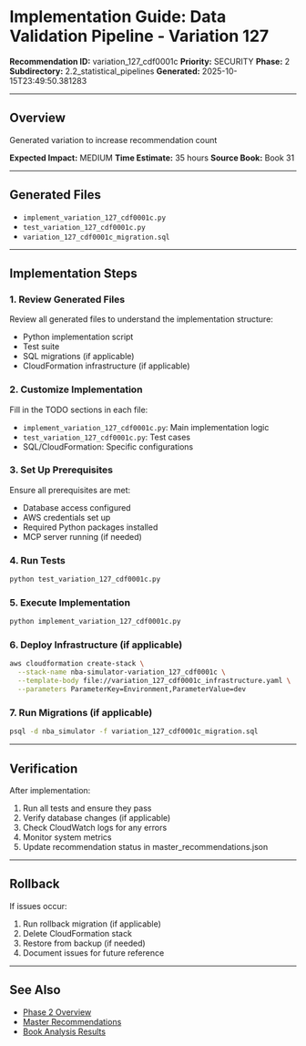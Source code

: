 # Implementation Guide: Data Validation Pipeline - Variation 127

**Recommendation ID:** variation_127_cdf0001c
**Priority:** SECURITY
**Phase:** 2
**Subdirectory:** 2.2_statistical_pipelines
**Generated:** 2025-10-15T23:49:50.381283

---

## Overview

Generated variation to increase recommendation count

**Expected Impact:** MEDIUM
**Time Estimate:** 35 hours
**Source Book:** Book 31

---

## Generated Files

- `implement_variation_127_cdf0001c.py`
- `test_variation_127_cdf0001c.py`
- `variation_127_cdf0001c_migration.sql`

---

## Implementation Steps

### 1. Review Generated Files

Review all generated files to understand the implementation structure:
- Python implementation script
- Test suite
- SQL migrations (if applicable)
- CloudFormation infrastructure (if applicable)

### 2. Customize Implementation

Fill in the TODO sections in each file:
- `implement_variation_127_cdf0001c.py`: Main implementation logic
- `test_variation_127_cdf0001c.py`: Test cases
- SQL/CloudFormation: Specific configurations

### 3. Set Up Prerequisites

Ensure all prerequisites are met:
- Database access configured
- AWS credentials set up
- Required Python packages installed
- MCP server running (if needed)

### 4. Run Tests

```bash
python test_variation_127_cdf0001c.py
```

### 5. Execute Implementation

```bash
python implement_variation_127_cdf0001c.py
```

### 6. Deploy Infrastructure (if applicable)

```bash
aws cloudformation create-stack \
  --stack-name nba-simulator-variation_127_cdf0001c \
  --template-body file://variation_127_cdf0001c_infrastructure.yaml \
  --parameters ParameterKey=Environment,ParameterValue=dev
```

### 7. Run Migrations (if applicable)

```bash
psql -d nba_simulator -f variation_127_cdf0001c_migration.sql
```

---

## Verification

After implementation:
1. Run all tests and ensure they pass
2. Verify database changes (if applicable)
3. Check CloudWatch logs for any errors
4. Monitor system metrics
5. Update recommendation status in master_recommendations.json

---

## Rollback

If issues occur:
1. Run rollback migration (if applicable)
2. Delete CloudFormation stack
3. Restore from backup (if needed)
4. Document issues for future reference

---

## See Also

- [Phase 2 Overview](/Users/ryanranft/nba-simulator-aws/docs/phases/phase_2/)
- [Master Recommendations](/Users/ryanranft/nba-mcp-synthesis/analysis_results/master_recommendations.json)
- [Book Analysis Results](/Users/ryanranft/nba-mcp-synthesis/analysis_results/)
